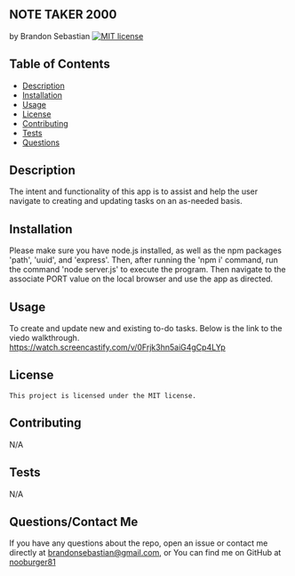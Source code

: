 ## NOTE TAKER 2000
  by Brandon Sebastian 
  [![MIT license](https://img.shields.io/badge/License-MIT-yellowgreen.svg)](https://lbesson.mit-license.org/)

  ## Table of Contents
  * [Description](#description)
  * [Installation](#installation)
  * [Usage](#usage)
  * [License](#license)
  * [Contributing](#contributing)
  * [Tests](#tests)
  * [Questions](#questions)

  ## Description
  The intent and functionality of this app is to assist and help the user navigate to creating and updating tasks on an as-needed basis.

  ## Installation
  Please make sure you have node.js installed, as well as the npm packages 'path', 'uuid', and 'express'. Then, after running the 'npm i' command, run the command 'node server.js' to execute the program.  Then navigate to the associate PORT value on the local browser and use the app as directed.

  ## Usage
  To create and update new and existing to-do tasks. 
  Below is the link to the viedo walkthrough.
<https://watch.screencastify.com/v/0Frjk3hn5aiG4gCp4LYp>
  ## License
    This project is licensed under the MIT license.

  ## Contributing
  N/A

  ## Tests
  N/A

  ## Questions/Contact Me
  If you have any questions about the repo, open an issue or contact me directly at brandonsebastian@gmail.com, or
  You can find me on GitHub at [nooburger81](https://github.com/nooburger81)


